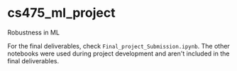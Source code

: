# cs475_ml_project
Robustness in ML

For the final deliverables, check `Final_project_Submission.ipynb`. The other notebooks were used during project development and aren't included in the final deliverables.